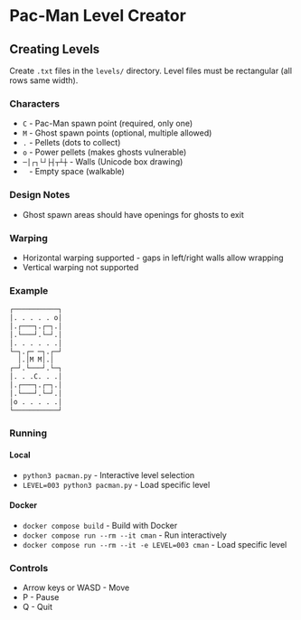 # Pac-Man Level Creator

## Creating Levels

Create `.txt` files in the `levels/` directory. Level files must be rectangular (all rows same width).

### Characters

- `C` - Pac-Man spawn point (required, only one)
- `M` - Ghost spawn points (optional, multiple allowed)
- `.` - Pellets (dots to collect)
- `o` - Power pellets (makes ghosts vulnerable)
- `─│┌┐└┘├┤┬┴┼` - Walls (Unicode box drawing)
- ` ` - Empty space (walkable)

### Design Notes

- Ghost spawn areas should have openings for ghosts to exit

### Warping

- Horizontal warping supported - gaps in left/right walls allow wrapping
- Vertical warping not supported

### Example

``` txt
┌───────────┐
│. . . . . o│
│.┌───┐.┌─┐.│
│.└───┘.└─┘.│
│. . . . . .│
└─┐.┌─ ─┐.┌─┘
  │.│M M│.│  
┌─┘.└───┘.└─┐
│. . .C. . .│
│.┌───┐.┌─┐.│
│.└───┘.└─┘.│
│o . . . . .│
└───────────┘
```

### Running

#### Local
- `python3 pacman.py` - Interactive level selection
- `LEVEL=003 python3 pacman.py` - Load specific level

#### Docker
- `docker compose build` - Build with Docker
- `docker compose run --rm --it cman` - Run interactively
- `docker compose run --rm --it -e LEVEL=003 cman` - Load specific level

### Controls

- Arrow keys or WASD - Move
- P - Pause
- Q - Quit
